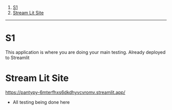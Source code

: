 
1. [S1](#s1)
2. [Stream Lit Site](#stream-lit-site)


----

# S1 

This application is where you are doing your main testing. Already deployed to Streamlit

# Stream Lit Site

https://pantypy-6mterfhxs6dkdhyvcvromv.streamlit.app/ 
- All testing being done here 

